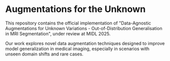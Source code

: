 # Augmentations for the Unknown
This repository contains the official implementation of "Data-Agnostic Augmentations for Unknown Variations - Out-of-Distribution Generalisation in MRI Segmentation", under review at MIDL 2025.

Our work explores novel data augmentation techniques designed to improve model generalization in medical imaging, especially in scenarios with unseen domain shifts and rare cases.
